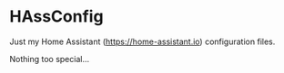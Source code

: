 # HAssConfig

Just my Home Assistant (https://home-assistant.io) configuration files.

Nothing too special...
